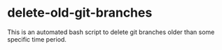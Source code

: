 # delete-old-git-branches
This is an automated bash script to delete git branches older than some specific time period.
